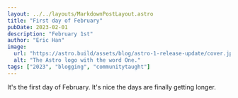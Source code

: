 ```yaml
---
layout: ../../layouts/MarkdownPostLayout.astro
title: "First day of February"
pubDate: 2023-02-01
description: "February 1st"
author: "Eric Han"
image:
  url: "https://astro.build/assets/blog/astro-1-release-update/cover.jpeg"
  alt: "The Astro logo with the word One."
tags: ["2023", "blogging", "communitytaught"]
---
```


It's the first day of February. It's nice the days are finally getting longer.
